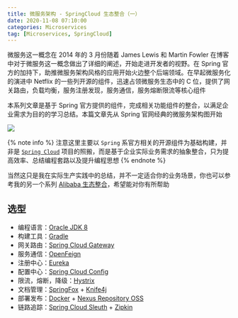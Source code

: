 ```yaml
---
title: 微服务架构 - SpringCloud 生态整合（一）
date: 2020-11-08 07:10:00
categories: Microservices
tag: [Microservices, SpringCloud]
---
```


微服务这一概念在 2014 年的 3 月份随着 James Lewis 和 Martin Fowler 在博客中对于微服务这一概念做出了详细的阐述，开始走进开发者的视野。在 Spring 官方的加持下，助推微服务架构风格的应用开始火边整个后端领域。在早起微服务化的演进中 Netflix 的一些列开源的组件，迅速占领微服务生态中的 C 位，提供了网关路由，负载均衡，服务注册发现，服务通信，服务熔断限流等核心组件

<!-- more -->

本系列文章是基于 Spring 官方提供的组件，完成相关功能组件的整合，以满足企业需求为目的的学习总结。本篇文章先从 Spring 官网经典的微服务架构图开始

![](https://spring.io/images/diagram-microservices-88e01c7d34c688cb49556435c130d352.svg)

{% note info %}
注意这里主要以 `Spring` 系官方相关的开源组件为基础构建，并非是 [`Spring Cloud`](https://spring.io/projects/spring-cloud) 项目的照搬，而是基于企业实际业务需求的抽象整合，只为提高效率、总结编程套路以及提升编程思想
{% endnote %}

当然这只是我在实际生产实践中的总结，并不一定适合你的业务场景，你也可以参考我的另一个系列 [Alibaba 生态整合](https://incoder.org/2020/11/11/microservices-alibaba1/)，希望能对你有所帮助

## 选型

- 编程语言：[Oracle JDK 8](https://docs.oracle.com/javase/8/)
- 构建工具：[Gradle](https://gradle.org)
- 网关路由：[Spring Cloud Gateway](https://spring.io/projects/spring-cloud-gateway)
- 服务通信：[OpenFeign](https://github.com/OpenFeign/feign)
- 注册中心：[Eureka](https://github.com/Netflix/eureka)
- 配置中心：[Spring Cloud Config](https://github.com/spring-cloud/spring-cloud-config)
- 限流，熔断，降级：[Hystrix](https://github.com/Netflix/Hystrix)
- 文档管理：[SpringFox](http://springfox.github.io/springfox) + [Knife4j](https://doc.xiaominfo.com)
- 部署发布：[Docker](https://www.docker.com) + [Nexus Repository OSS](https://www.sonatype.com/nexus/repository-oss)
- 链路追踪：[Spring Cloud Sleuth](https://cloud.spring.io/spring-cloud-sleuth) + [Zipkin](https://zipkin.io)

